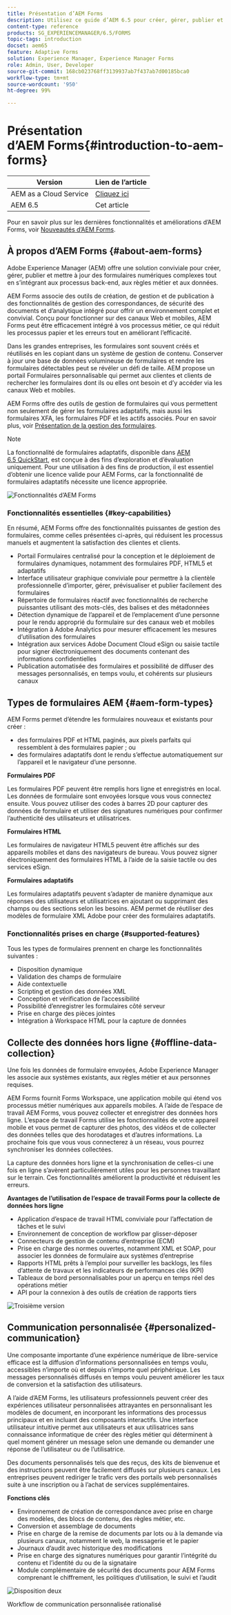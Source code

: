 ```yaml
---
title: Présentation d’AEM Forms
description: Utilisez ce guide d’AEM 6.5 pour créer, gérer, publier et mettre à jour des formulaires numériques. Trouvez de l’aide sur l’installation, la mise à niveau et la configuration, et découvrez comment créer des formulaires adaptatifs.
content-type: reference
products: SG_EXPERIENCEMANAGER/6.5/FORMS
topic-tags: introduction
docset: aem65
feature: Adaptive Forms
solution: Experience Manager, Experience Manager Forms
role: Admin, User, Developer
source-git-commit: 168cb023768ff3139937ab7f437ab7d00185bca0
workflow-type: tm+mt
source-wordcount: '950'
ht-degree: 99%

---
```


# Présentation d’AEM Forms{#introduction-to-aem-forms}

| Version | Lien de l’article |
| -------- | ---------------------------- |
| AEM as a Cloud Service | [Cliquez ici](https://experienceleague.adobe.com/docs/experience-manager-cloud-service/content/forms/forms-overview/home.html?lang=fr) |
| AEM 6.5 | Cet article |

Pour en savoir plus sur les dernières fonctionnalités et améliorations d’AEM Forms, voir [Nouveautés d’AEM Forms](../../forms/using/whats-new.md).

## À propos d’AEM Forms {#about-aem-forms}

Adobe Experience Manager (AEM) offre une solution conviviale pour créer, gérer, publier et mettre à jour des formulaires numériques complexes tout en s’intégrant aux processus back-end, aux règles métier et aux données.

AEM Forms associe des outils de création, de gestion et de publication à des fonctionnalités de gestion des correspondances, de sécurité des documents et d’analytique intégré pour offrir un environnement complet et convivial. Conçu pour fonctionner sur des canaux Web et mobiles, AEM Forms peut être efficacement intégré à vos processus métier, ce qui réduit les processus papier et les erreurs tout en améliorant l’efficacité.

Dans les grandes entreprises, les formulaires sont souvent créés et réutilisés en les copiant dans un système de gestion de contenu. Conserver à jour une base de données volumineuse de formulaires et rendre les formulaires détectables peut se révéler un défi de taille. AEM propose un portail Formulaires personnalisable qui permet aux clientes et clients de rechercher les formulaires dont ils ou elles ont besoin et d’y accéder via les canaux Web et mobiles.

AEM Forms offre des outils de gestion de formulaires qui vous permettent non seulement de gérer les formulaires adaptatifs, mais aussi les formulaires XFA, les formulaires PDF et les actifs associés. Pour en savoir plus, voir [Présentation de la gestion des formulaires](../../forms/using/introduction-managing-forms.md).

>[!NOTE]
>
>La fonctionnalité de formulaires adaptatifs, disponible dans [AEM 6.5 QuickStart](https://experienceleague.adobe.com/docs/experience-manager-65-lts/deploying/deploying/deploy.html), est conçue à des fins d’exploration et d’évaluation uniquement. Pour une utilisation à des fins de production, il est essentiel d’obtenir une licence valide pour AEM Forms, car la fonctionnalité de formulaires adaptatifs nécessite une licence appropriée.

![Fonctionnalités d’AEM Forms](do-not-localize/4th-draft-updated.gif)

### Fonctionnalités essentielles {#key-capabilities}

En résumé, AEM Forms offre des fonctionnalités puissantes de gestion des formulaires, comme celles présentées ci-après, qui réduisent les processus manuels et augmentent la satisfaction des clientes et clients.

* Portail Formulaires centralisé pour la conception et le déploiement de formulaires dynamiques, notamment des formulaires PDF, HTML5 et adaptatifs
* Interface utilisateur graphique conviviale pour permettre à la clientèle professionnelle d’importer, gérer, prévisualiser et publier facilement des formulaires
* Répertoire de formulaires réactif avec fonctionnalités de recherche puissantes utilisant des mots-clés, des balises et des métadonnées
* Détection dynamique de l’appareil et de l’emplacement d’une personne pour le rendu approprié du formulaire sur des canaux web et mobiles
* Intégration à Adobe Analytics pour mesurer efficacement les mesures d’utilisation des formulaires
* Intégration aux services Adobe Document Cloud eSign ou saisie tactile pour signer électroniquement des documents contenant des informations confidentielles
* Publication automatisée des formulaires et possibilité de diffuser des messages personnalisés, en temps voulu, et cohérents sur plusieurs canaux

## Types de formulaires AEM {#aem-form-types}

AEM Forms permet d’étendre les formulaires nouveaux et existants pour créer :

* des formulaires PDF et HTML paginés, aux pixels parfaits qui ressemblent à des formulaires papier ; ou
* des formulaires adaptatifs dont le rendu s’effectue automatiquement sur l’appareil et le navigateur d’une personne.

**Formulaires PDF**

Les formulaires PDF peuvent être remplis hors ligne et enregistrés en local. Les données de formulaire sont envoyées lorsque vous vous connectez ensuite. Vous pouvez utiliser des codes à barres 2D pour capturer des données de formulaire et utiliser des signatures numériques pour confirmer l’authenticité des utilisateurs et utilisatrices.

**Formulaires HTML**

Les formulaires de navigateur HTML5 peuvent être affichés sur des appareils mobiles et dans des navigateurs de bureau. Vous pouvez signer électroniquement des formulaires HTML à l’aide de la saisie tactile ou des services eSign.

**Formulaires adaptatifs**

Les formulaires adaptatifs peuvent s’adapter de manière dynamique aux réponses des utilisateurs et utilisatrices en ajoutant ou supprimant des champs ou des sections selon les besoins. AEM permet de réutiliser des modèles de formulaire XML Adobe pour créer des formulaires adaptatifs.

### Fonctionnalités prises en charge {#supported-features}

Tous les types de formulaires prennent en charge les fonctionnalités suivantes :

* Disposition dynamique
* Validation des champs de formulaire
* Aide contextuelle
* Scripting et gestion des données XML
* Conception et vérification de l’accessibilité
* Possibilité d’enregistrer les formulaires côté serveur
* Prise en charge des pièces jointes
* Intégration à Workspace HTML pour la capture de données

## Collecte des données hors ligne {#offline-data-collection}

Une fois les données de formulaire envoyées, Adobe Experience Manager les associe aux systèmes existants, aux règles métier et aux personnes requises.

AEM Forms fournit Forms Workspace, une application mobile qui étend vos processus métier numériques aux appareils mobiles. A l’aide de l’espace de travail AEM Forms, vous pouvez collecter et enregistrer des données hors ligne. L’espace de travail Forms utilise les fonctionnalités de votre appareil mobile et vous permet de capturer des photos, des vidéos et de collecter des données telles que des horodatages et d’autres informations. La prochaine fois que vous vous connecterez à un réseau, vous pourrez synchroniser les données collectées.

La capture des données hors ligne et la synchronisation de celles-ci une fois en ligne s’avèrent particulièrement utiles pour les personnes travaillant sur le terrain. Ces fonctionnalités améliorent la productivité et réduisent les erreurs.

**Avantages de l’utilisation de l’espace de travail Forms pour la collecte de données hors ligne**

* Application d’espace de travail HTML conviviale pour l’affectation de tâches et le suivi
* Environnement de conception de workflow par glisser-déposer
* Connecteurs de gestion de contenu d’entreprise (ECM)
* Prise en charge des normes ouvertes, notamment XML et SOAP, pour associer les données de formulaire aux systèmes d’entreprise
* Rapports HTML prêts à l’emploi pour surveiller les backlogs, les files d’attente de travaux et les indicateurs de performances clés (KPI)
* Tableaux de bord personnalisables pour un aperçu en temps réel des opérations métier
* API pour la connexion à des outils de création de rapports tiers

![Troisième version](do-not-localize/3rd-draft.gif)

## Communication personnalisée {#personalized-communication}

Une composante importante d’une expérience numérique de libre-service efficace est la diffusion d’informations personnalisées en temps voulu, accessibles n’importe où et depuis n’importe quel périphérique. Les messages personnalisés diffusés en temps voulu peuvent améliorer les taux de conversion et la satisfaction des utilisateurs.

A l’aide d’AEM Forms, les utilisateurs professionnels peuvent créer des expériences utilisateur personnalisées attrayantes en personnalisant les modèles de document, en incorporant les informations des processus principaux et en incluant des composants interactifs. Une interface utilisateur intuitive permet aux utilisateurs et aux utilisatrices sans connaissance informatique de créer des règles métier qui déterminent à quel moment générer un message selon une demande ou demander une réponse de l’utilisateur ou de l’utilisatrice.

Des documents personnalisés tels que des reçus, des kits de bienvenue et des instructions peuvent être facilement diffusés sur plusieurs canaux. Les entreprises peuvent rediriger le trafic vers des portails web personnalisés suite à une inscription ou à l’achat de services supplémentaires.

**Fonctions clés**

* Environnement de création de correspondance avec prise en charge des modèles, des blocs de contenu, des règles métier, etc.
* Conversion et assemblage de documents
* Prise en charge de la remise de documents par lots ou à la demande via plusieurs canaux, notamment le web, la messagerie et le papier
* Journaux d’audit avec historique des modifications
* Prise en charge des signatures numériques pour garantir l’intégrité du contenu et l’identité du ou de la signataire
* Module complémentaire de sécurité des documents pour AEM Forms comprenant le chiffrement, les politiques d’utilisation, le suivi et l’audit

![Disposition deux](do-not-localize/layout-02.png)

Workflow de communication personnalisée rationalisé


